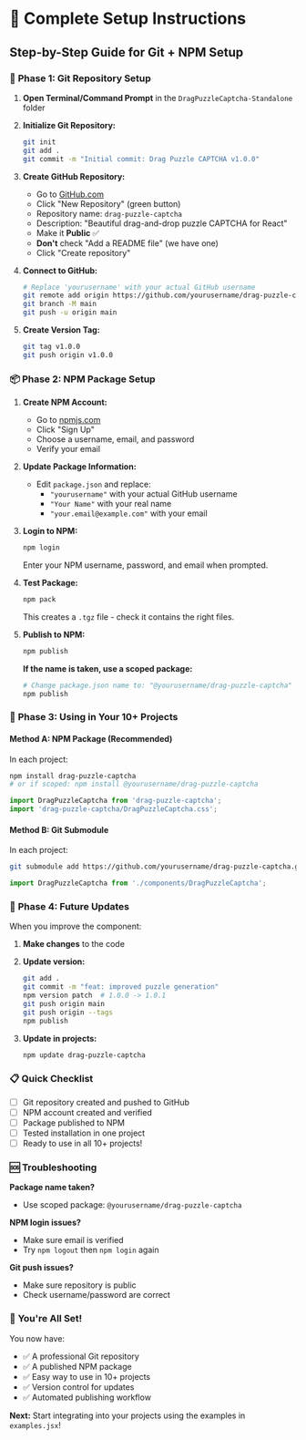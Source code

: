 # 🚀 Complete Setup Instructions

## Step-by-Step Guide for Git + NPM Setup

### 🔧 **Phase 1: Git Repository Setup**

1. **Open Terminal/Command Prompt** in the `DragPuzzleCaptcha-Standalone` folder

2. **Initialize Git Repository:**
   ```bash
   git init
   git add .
   git commit -m "Initial commit: Drag Puzzle CAPTCHA v1.0.0"
   ```

3. **Create GitHub Repository:**
   - Go to [GitHub.com](https://github.com)
   - Click "New Repository" (green button)
   - Repository name: `drag-puzzle-captcha`
   - Description: "Beautiful drag-and-drop puzzle CAPTCHA for React"
   - Make it **Public** ✅
   - **Don't** check "Add a README file" (we have one)
   - Click "Create repository"

4. **Connect to GitHub:**
   ```bash
   # Replace 'yourusername' with your actual GitHub username
   git remote add origin https://github.com/yourusername/drag-puzzle-captcha.git
   git branch -M main
   git push -u origin main
   ```

5. **Create Version Tag:**
   ```bash
   git tag v1.0.0
   git push origin v1.0.0
   ```

### 📦 **Phase 2: NPM Package Setup**

1. **Create NPM Account:**
   - Go to [npmjs.com](https://www.npmjs.com)
   - Click "Sign Up"
   - Choose a username, email, and password
   - Verify your email

2. **Update Package Information:**
   - Edit `package.json` and replace:
     - `"yourusername"` with your actual GitHub username
     - `"Your Name"` with your real name
     - `"your.email@example.com"` with your email

3. **Login to NPM:**
   ```bash
   npm login
   ```
   Enter your NPM username, password, and email when prompted.

4. **Test Package:**
   ```bash
   npm pack
   ```
   This creates a `.tgz` file - check it contains the right files.

5. **Publish to NPM:**
   ```bash
   npm publish
   ```

   **If the name is taken, use a scoped package:**
   ```bash
   # Change package.json name to: "@yourusername/drag-puzzle-captcha"
   npm publish
   ```

### 🔄 **Phase 3: Using in Your 10+ Projects**

#### **Method A: NPM Package (Recommended)**
In each project:
```bash
npm install drag-puzzle-captcha
# or if scoped: npm install @yourusername/drag-puzzle-captcha
```

```jsx
import DragPuzzleCaptcha from 'drag-puzzle-captcha';
import 'drag-puzzle-captcha/DragPuzzleCaptcha.css';
```

#### **Method B: Git Submodule**
In each project:
```bash
git submodule add https://github.com/yourusername/drag-puzzle-captcha.git src/components/DragPuzzleCaptcha
```

```jsx
import DragPuzzleCaptcha from './components/DragPuzzleCaptcha';
```

### 🔧 **Phase 4: Future Updates**

When you improve the component:

1. **Make changes** to the code
2. **Update version:**
   ```bash
   git add .
   git commit -m "feat: improved puzzle generation"
   npm version patch  # 1.0.0 -> 1.0.1
   git push origin main
   git push origin --tags
   npm publish
   ```

3. **Update in projects:**
   ```bash
   npm update drag-puzzle-captcha
   ```

### 📋 **Quick Checklist**

- [ ] Git repository created and pushed to GitHub
- [ ] NPM account created and verified
- [ ] Package published to NPM
- [ ] Tested installation in one project
- [ ] Ready to use in all 10+ projects!

### 🆘 **Troubleshooting**

**Package name taken?**
- Use scoped package: `@yourusername/drag-puzzle-captcha`

**NPM login issues?**
- Make sure email is verified
- Try `npm logout` then `npm login` again

**Git push issues?**
- Make sure repository is public
- Check username/password are correct

### 🎉 **You're All Set!**

You now have:
- ✅ A professional Git repository
- ✅ A published NPM package
- ✅ Easy way to use in 10+ projects
- ✅ Version control for updates
- ✅ Automated publishing workflow

**Next:** Start integrating into your projects using the examples in `examples.jsx`!
